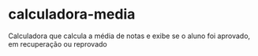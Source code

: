 # calculadora-media
Calculadora que calcula a média de notas e exibe se o aluno foi aprovado, em recuperação ou reprovado

